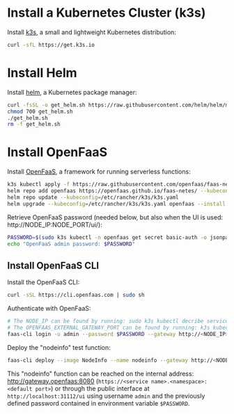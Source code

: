 # Install a Kubernetes Cluster (k3s) 

Install [k3s](https://k3s.io/), a small and lightweight Kubernetes distribution:

```bash
curl -sfL https://get.k3s.io
```

# Install Helm

Install [helm](https://helm.sh/), a Kubernetes package manager:

```bash
curl -fsSL -o get_helm.sh https://raw.githubusercontent.com/helm/helm/master/scripts/get-helm-3
chmod 700 get_helm.sh
./get_helm.sh
rm -f get_helm.sh
```

# Install OpenFaaS 

Install [OpenFaaS](https://www.openfaas.com/), a framework for running serverless functions:

```bash
k3s kubectl apply -f https://raw.githubusercontent.com/openfaas/faas-netes/master/namespaces.yml
helm repo add openfaas https://openfaas.github.io/faas-netes/ --kubeconfig=/etc/rancher/k3s/k3s.yaml 
helm repo update --kubeconfig=/etc/rancher/k3s/k3s.yaml
helm upgrade --kubeconfig=/etc/rancher/k3s/k3s.yaml openfaas --install openfaas/openfaas --namespace openfaas --set functionNamespace=openfaas-fn --set generateBasicAuth=true
```

Retrieve OpenFaaS password (needed below, but also when the UI is used: http://NODE_IP:NODE_PORT/ui/):
```bash
PASSWORD=$(sudo k3s kubectl -n openfaas get secret basic-auth -o jsonpath="{.data.basic-auth-password}" | base64 --decode) && \
echo "OpenFaaS admin password: $PASSWORD"
```

## Install OpenFaaS CLI

Install the OpenFaaS CLI:
```bash
curl -sSL https://cli.openfaas.com | sudo sh
```

Authenticate with OpenFaaS:
```bash
# The NODE_IP can be found by running: sudo k3s kubectl decribe service/kubernetes
# The OPENFAAS_EXTERNAL_GATEWAY_PORT can be found by running: k3s kubectl get services --namespace openfaas
faas-cli login -u admin --password $PASSWORD --gateway http://<NODE_IP>:<OPENFAAS_EXTERNAL_GATEWAY_PORT>
```

Deploy the "nodeinfo" test function:
```bash
faas-cli deploy --image NodeInfo --name nodeinfo --gateway http://<NODE_IP>:<OPENFAAS_EXTERNAL_GATEWAY_PORT>
```

This "nodeinfo" function can be reached on the internal address: http://gateway.openfaas:8080 (`https://<service name>.<namespace>:<default port>`) or 
through the public interface at `http://localhost:31112/ui` using username `admin` and the previously defined password contained in environment variable `$PASSWORD`.